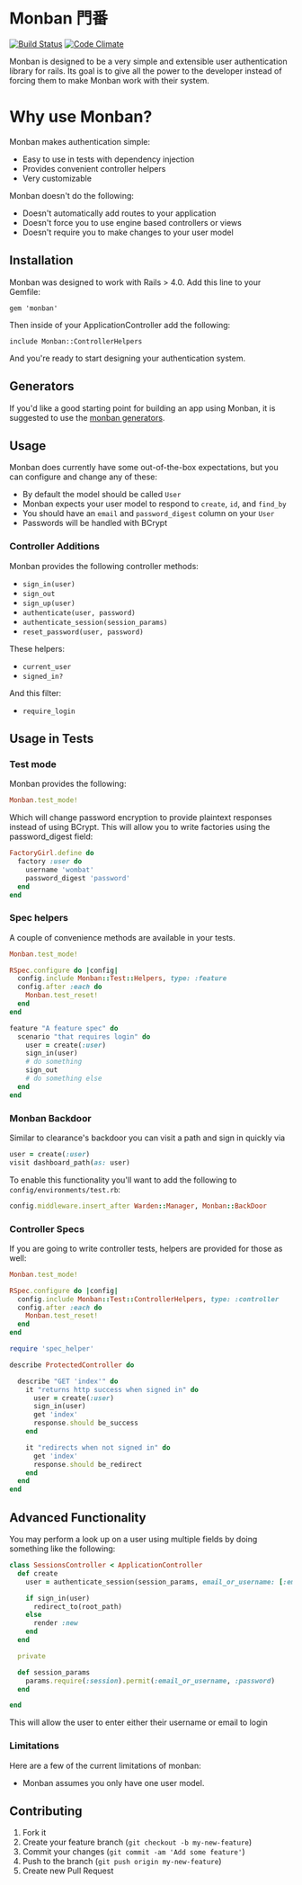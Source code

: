 # Monban 門番

[![Build Status](https://travis-ci.org/halogenandtoast/monban.png?branch=master)](https://travis-ci.org/halogenandtoast/monban)
[![Code Climate](https://codeclimate.com/github/halogenandtoast/monban.png)](https://codeclimate.com/github/halogenandtoast/monban)


Monban is designed to be a very simple and extensible user authentication
library for rails. Its goal is to give all the power to the developer instead
of forcing them to make Monban work with their system.

# Why use Monban?

Monban makes authentication simple:

- Easy to use in tests with dependency injection
- Provides convenient controller helpers
- Very customizable

Monban doesn't do the following:

- Doesn't automatically add routes to your application
- Doesn't force you to use engine based controllers or views
- Doesn't require you to make changes to your user model

## Installation

Monban was designed to work with Rails > 4.0. Add this line to your Gemfile:

    gem 'monban'

Then inside of your ApplicationController add the following:

    include Monban::ControllerHelpers

And you're ready to start designing your authentication system.

## Generators

If you'd like a good starting point for building an app using Monban, it is suggested to use the [monban generators](https://github.com/halogenandtoast/monban-generators).

## Usage

Monban does currently have some out-of-the-box expectations, but you can
configure and change any of these:

- By default the model should be called `User`
- Monban expects your user model to respond to `create`, `id`, and `find_by`
- You should have an `email` and `password_digest` column on your `User`
- Passwords will be handled with BCrypt

### Controller Additions

Monban provides the following controller methods:

- `sign_in(user)`
- `sign_out`
- `sign_up(user)`
- `authenticate(user, password)`
- `authenticate_session(session_params)`
- `reset_password(user, password)`

These helpers:

- `current_user`
- `signed_in?`

And this filter:

- `require_login`

## Usage in Tests

### Test mode

Monban provides the following:

```ruby
Monban.test_mode!
```

Which will change password encryption to provide plaintext responses instead of using BCrypt. This will allow you to write factories using the password_digest field:

```ruby
FactoryGirl.define do
  factory :user do
    username 'wombat'
    password_digest 'password'
  end
end
```

### Spec helpers

A couple of convenience methods are available in your tests.

```ruby
Monban.test_mode!

RSpec.configure do |config|
  config.include Monban::Test::Helpers, type: :feature
  config.after :each do
    Monban.test_reset!
  end
end
```

```ruby
feature "A feature spec" do
  scenario "that requires login" do
    user = create(:user)
    sign_in(user)
    # do something
    sign_out
    # do something else
  end
end
```

### Monban Backdoor

Similar to clearance's backdoor you can visit a path and sign in quickly via

```ruby
user = create(:user)
visit dashboard_path(as: user)
```

To enable this functionality you'll want to add the following to `config/environments/test.rb`:

```ruby
config.middleware.insert_after Warden::Manager, Monban::BackDoor
```

### Controller Specs

If you are going to write controller tests, helpers are provided for those as well:

```ruby
Monban.test_mode!

RSpec.configure do |config|
  config.include Monban::Test::ControllerHelpers, type: :controller
  config.after :each do
    Monban.test_reset!
  end
end
```

```ruby
require 'spec_helper'

describe ProtectedController do

  describe "GET 'index'" do
    it "returns http success when signed in" do
      user = create(:user)
      sign_in(user)
      get 'index'
      response.should be_success
    end

    it "redirects when not signed in" do
      get 'index'
      response.should be_redirect
    end
  end
end
```

## Advanced Functionality

You may perform a look up on a user using multiple fields by doing something like the following:

```ruby
class SessionsController < ApplicationController
  def create
    user = authenticate_session(session_params, email_or_username: [:email, :username])

    if sign_in(user)
      redirect_to(root_path)
    else
      render :new
    end
  end

  private

  def session_params
    params.require(:session).permit(:email_or_username, :password)
  end

end
```

This will allow the user to enter either their username or email to login

### Limitations

Here are a few of the current limitations of monban:

- Monban assumes you only have one user model.

## Contributing

1. Fork it
2. Create your feature branch (`git checkout -b my-new-feature`)
3. Commit your changes (`git commit -am 'Add some feature'`)
4. Push to the branch (`git push origin my-new-feature`)
5. Create new Pull Request
